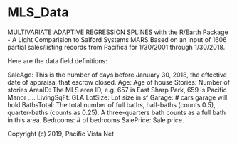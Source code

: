 # MLS_Data
MULTIVARIATE ADAPTIVE REGRESSION SPLINES with the R/Earth Package - A Light Comparision to Salford Systems MARS
Based on an input of 1606 partial sales/listing records from Pacifica for 1/30/2001 through 1/30/2018.

Here are the data field definitions:

SaleAge:      This is the number of days before January 30, 2018, the effective date of appraisa, that escrow closed.
Age:          Age of house
Stories:      Number of stories
AreaID:       The MLS area ID, e.g. 657 is East Sharp Park, 659 is Pacific Manor ....
LivingSqFt:   GLA
LotSize:      Lot size in sf
Garage:       # cars garage will hold
BathsTotal:   The total number of full baths, half-baths (counts 0.5), quarter-baths (counts as 0.25).  A three-quarters bath counts as a full bath in this area.
Bedrooms:     # of bedrooms
SalePrice:    Sale price.

Copyright (c) 2019, Pacific Vista Net
